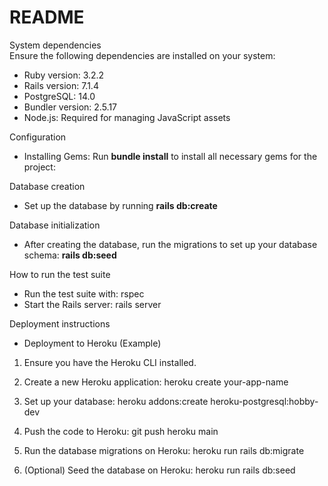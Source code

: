 # README

System dependencies </br>
Ensure the following dependencies are installed on your system:
* Ruby version: 3.2.2 
* Rails version: 7.1.4
* PostgreSQL: 14.0 
* Bundler version: 2.5.17
* Node.js: Required for managing JavaScript assets

Configuration

* Installing Gems: Run **bundle install** to install all necessary gems for the project:

Database creation

* Set up the database by running **rails db:create**

Database initialization

* After creating the database, run the migrations to set up your database schema: **rails db:seed**

How to run the test suite

*  Run the test suite with: rspec
*  Start the Rails server: rails server

Deployment instructions

*  Deployment to Heroku (Example)
1. Ensure you have the Heroku CLI installed.

2. Create a new Heroku application: heroku create your-app-name

3. Set up your database: heroku addons:create heroku-postgresql:hobby-dev

4. Push the code to Heroku: git push heroku main

5. Run the database migrations on Heroku: heroku run rails db:migrate

6. (Optional) Seed the database on Heroku: heroku run rails db:seed


